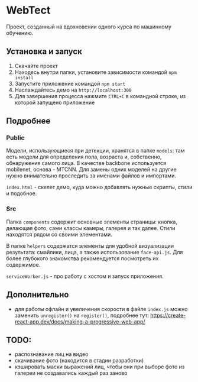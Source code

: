 # WebTect

Проект, созданный на вдохновении одного курса по машинному обучению.

## Установка и запуск
1. Скачайте проект
2. Находясь внутри папки, установите зависимости командой `npm install`
3. Запустите приложение командой `npm start`
4. Наслаждайтесь демо на `http://localhost:300` 
5. Для завершения процесса нажмите `CTRL+C` в командной строке, из которой запущено приложение 


## Подробнее

### Public
Модели, использующиеся при детекции, хранятся в папке `models`: там есть модели для определения пола, возраста и, собственно, обнаружения самого лица. В качестве backbone используется mobilenet, основа - MTCNN. Для замены одних моделей на другие нужно внимательно проследить за именами файлов и импортами.


`index.html` - скелет демо, куда можно добавлять нужные скрипты, стили и подобное.

### Src
Папка `components` содержит основные элементы страницы: кнопка, делающая фото, сами классы камеры, галерея и так далее. Стили находятся рядом со своими элементами.

В папке `helpers` содержатся элементы для удобной визуализации результата: смайлики, лица, а также использование `face-api.js`. Для более глубокого знакомства рекомендуется посмотреть их содержимое.

`serviceWorker.js` - про работу с хостом и запуск приложения.


## Дополнительно
- для работы офлайн и увеличения скорости в файле `index.js` можно заменить `unregister()` на `register()`, подробнее тут: https://create-react-app.dev/docs/making-a-progressive-web-app/

## TODO:
- распознавание лиц на видео
- скачивание фото (находится в стадии разработки)
- кэшировать маски выражений лиц, чтобы они при выборе фото из галереи не создавались каждый раз заново